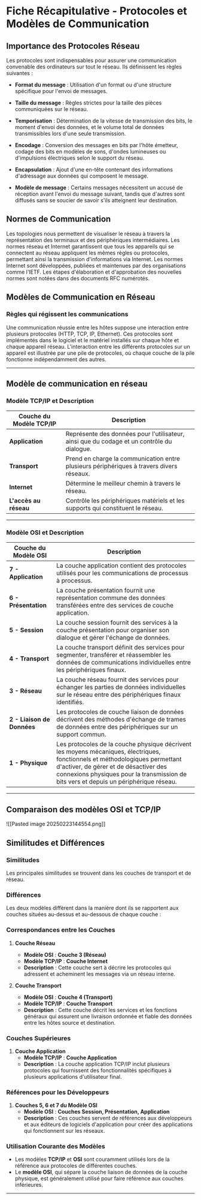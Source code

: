

# Fiche Récapitulative - Protocoles et Modèles de Communication

## Importance des Protocoles Réseau

Les protocoles sont indispensables pour assurer une communication convenable des ordinateurs sur tout le réseau. Ils définissent les règles suivantes :

- **Format du message** : Utilisation d'un format ou d'une structure spécifique pour l'envoi de messages.
    
- **Taille du message** : Règles strictes pour la taille des pièces communiquées sur le réseau.
    
- **Temporisation** : Détermination de la vitesse de transmission des bits, le moment d'envoi des données, et le volume total de données transmissibles lors d'une seule transmission.
    
- **Encodage** : Conversion des messages en bits par l'hôte émetteur, codage des bits en modèles de sons, d'ondes lumineuses ou d'impulsions électriques selon le support du réseau.
    
- **Encapsulation** : Ajout d'une en-tête contenant des informations d'adressage aux données qui composent le message.
    
- **Modèle de message** : Certains messages nécessitent un accusé de réception avant l'envoi du message suivant, tandis que d'autres sont diffusés sans se soucier de savoir s'ils atteignent leur destination.
    

## Normes de Communication

Les topologies nous permettent de visualiser le réseau à travers la représentation des terminaux et des périphériques intermédiaires. Les normes réseau et Internet garantissent que tous les appareils qui se connectent au réseau appliquent les mêmes règles ou protocoles, permettant ainsi la transmission d'informations via Internet. Les normes Internet sont développées, publiées et maintenues par des organisations comme l'IETF. Les étapes d'élaboration et d'approbation des nouvelles normes sont notées dans des documents RFC numérotés.

## Modèles de Communication en Réseau

### Règles qui régissent les communications

Une communication réussie entre les hôtes suppose une interaction entre plusieurs protocoles (HTTP, TCP, IP, Ethernet). Ces protocoles sont implémentés dans le logiciel et le matériel installés sur chaque hôte et chaque appareil réseau. L'interaction entre les différents protocoles sur un appareil est illustrée par une pile de protocoles, où chaque couche de la pile fonctionne indépendamment des autres.



-----
## Modèle de communication en réseau

### Modèle TCP/IP et Description

| **Couche du Modèle TCP/IP** | **Description**                                                                            |
| --------------------------- | ------------------------------------------------------------------------------------------ |
| **Application**             | Représente des données pour l'utilisateur, ainsi que du codage et un contrôle du dialogue. |
| **Transport**               | Prend en charge la communication entre plusieurs périphériques à travers divers réseaux.   |
| **Internet**                | Détermine le meilleur chemin à travers le réseau.                                          |
| **L'accès au réseau**       | Contrôle les périphériques matériels et les supports qui constituent le réseau.            |

---
### Modèle OSI et Description

| **Couche du Modèle OSI** | **Description** |
| --- | --- |
| **7 - Application** | La couche application contient des protocoles utilisés pour les communications de processus à processus. |
| **6 - Présentation** | La couche présentation fournit une représentation commune des données transférées entre des services de couche application. |
| **5 - Session** | La couche session fournit des services à la couche présentation pour organiser son dialogue et gérer l'échange de données. |
| **4 - Transport** | La couche transport définit des services pour segmenter, transférer et réassembler les données de communications individuelles entre les périphériques finaux. |
| **3 - Réseau** | La couche réseau fournit des services pour échanger les parties de données individuelles sur le réseau entre des périphériques finaux identifiés. |
| **2 - Liaison de Données** | Les protocoles de couche liaison de données décrivent des méthodes d'échange de trames de données entre des périphériques sur un support commun. |
| **1 - Physique** | Les protocoles de la couche physique décrivent les moyens mécaniques, électriques, fonctionnels et méthodologiques permettant d'activer, de gérer et de désactiver des connexions physiques pour la transmission de bits vers et depuis un périphérique réseau. |



----
## Comparaison des modèles OSI et TCP/IP

![[Pasted image 20250223144554.png]]
## Similitudes et Différences

### Similitudes
Les principales similitudes se trouvent dans les couches de transport et de réseau.

### Différences
Les deux modèles diffèrent dans la manière dont ils se rapportent aux couches situées au-dessus et au-dessous de chaque couche :

### Correspondances entre les Couches

1. **Couche Réseau**
   - **Modèle OSI** : **Couche 3 (Réseau)**
   - **Modèle TCP/IP** : **Couche Internet**
   - **Description** : Cette couche sert à décrire les protocoles qui adressent et acheminent les messages via un réseau interne.

2. **Couche Transport**
   - **Modèle OSI** : **Couche 4 (Transport)**
   - **Modèle TCP/IP** : **Couche Transport**
   - **Description** : Cette couche décrit les services et les fonctions généraux qui assurent une livraison ordonnée et fiable des données entre les hôtes source et destination.

### Couches Supérieures

1. **Couche Application**
   - **Modèle TCP/IP** : **Couche Application**
   - **Description** : La couche application TCP/IP inclut plusieurs protocoles qui fournissent des fonctionnalités spécifiques à plusieurs applications d'utilisateur final. 

### Références pour les Développeurs

1. **Couches 5, 6 et 7 du Modèle OSI**
   - **Modèle OSI** : **Couches Session, Présentation, Application**
   - **Description** : Ces couches servent de références aux développeurs et aux éditeurs de logiciels d'application pour créer des applications qui fonctionnent sur les réseaux.

### Utilisation Courante des Modèles

- Les modèles **TCP/IP** et **OSI** sont couramment utilisés lors de la référence aux protocoles de différentes couches.
- Le **modèle OSI**, qui sépare la couche liaison de données de la couche physique, est généralement utilisé pour faire référence aux couches inférieures.



----

